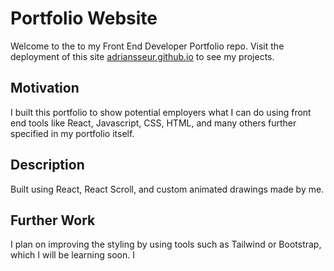 # Portfolio Website

Welcome to the to my Front End Developer Portfolio repo. Visit the deployment of this site [adriansseur.github.io](https://adriansseur.github.io) to see my projects.

## Motivation

I built this portfolio to show potential employers what I can do using front end tools like React, Javascript, CSS, HTML, and many others further specified in my portfolio itself.

## Description

Built using React, React Scroll, and custom animated drawings made by me.

## Further Work

I plan on improving the styling by using tools such as Tailwind or Bootstrap, which I will be learning soon. I 

